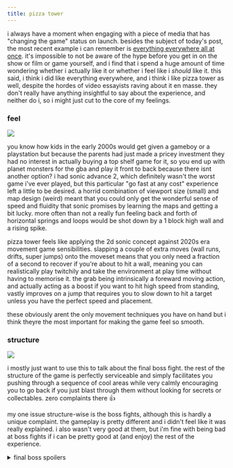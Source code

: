 ```yaml
---
title: pizza tower
---
```


i always have a moment when engaging with a piece of media that has "changing the game" status on launch. besides the subject of today's post, the most recent example i can remember is [everything everywhere all at once](https://letterboxd.com/film/everything-everywhere-all-at-once/). it's impossible to not be aware of the hype before you get in on the show or film or game yourself, and i find that i spend a huge amount of time wondering whether i actually like it or whether i feel like i _should_ like it. this said, i think i did like everything everywhere, and i think i like pizza tower as well, despite the hordes of video essayists raving about it en masse. they don't really have anything insightful to say about the experience, and neither do i, so i might just cut to the core of my feelings.

### feel 
<img src="https://static.wikia.nocookie.net/pizzatower/images/d/d2/Idle_demo1.gif" style="max-width:100px;"/>

you know how kids in the early 2000s would get given a gameboy or a playstation but because the parents had just made a pricey investment they had no interest in actually buying a top shelf game for it, so you end up with planet monsters for the gba and play it front to back because there isnt another option? i had sonic advance 2, which definitely wasn't the worst game i've ever played, but this particular "go fast at any cost" experience left a little to be desired. a horrid combination of viewport size (small) and map design (weird) meant that you could only get the wonderful sense of speed and fluidity that sonic promises by learning the maps and getting a bit lucky. more often than not a really fun feeling back and forth of horizontal springs and loops would be shot down by a 1 block high wall and a rising spike.

pizza tower feels like applying the 2d sonic concept against 2020s era movement game sensibilities. slapping a couple of extra moves (wall runs, drifts, super jumps) onto the moveset means that you only need a fraction of a second to recover if you're about to hit a wall, meaning you can realistically play twitchily and take the environment at play time without having to memorise it. the grab being intrinsically a foreward moving action, and actually acting as a boost if you want to hit high speed from standing, vastly improves on a jump that requires you to slow down to hit a target unless you have the perfect speed and placement. 

these obviously arent the only movement techniques you have on hand but i think theyre the most important for making the game feel so smooth.

### structure
<img src="https://static.wikia.nocookie.net/pizzatower/images/8/88/Spr_player_skateboard.gif" style="max-width:100px;"/>

i mostly just want to use this to talk about the final boss fight. the rest of the structure of the game is perfectly serviceable and simply facilitates you pushing through a sequence of cool areas while very calmly encouraging you to go back if you just blast through them without looking for secrets or collectables. zero complaints there 👍

my one issue structure-wise is the boss fights, although this is hardly a unique complaint. the gameplay is pretty different and i didn't feel like it was really explained. i also wasn't very good at them, but i'm fine with being bad at boss fights if i can be pretty good at (and enjoy) the rest of the experience.

<details>
  <summary>
    final boss spoilers
  </spoilers>
</details>